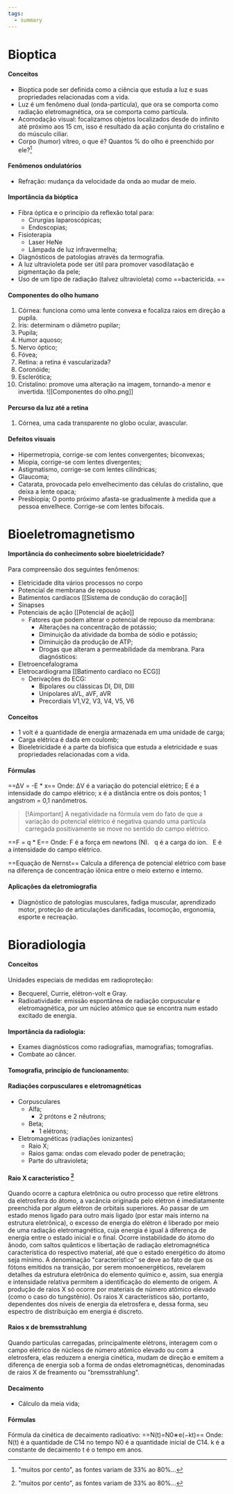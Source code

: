 ```yaml
---
tags:
  - summary
---
```

# Bioptica 

#### Conceitos
* Bioptica pode ser definida como a ciência que estuda a luz e suas propriedades relacionadas com a vida. 
* Luz é um fenômeno dual (onda-partícula), que ora se comporta como radiação eletromagnética, ora se comporta como partícula. 
* Acomodação visual: focalizamos objetos localizados desde do infinito até próximo aos 15 cm, isso é resultado da ação conjunta do cristalino e do músculo ciliar. 
* Corpo (humor) vítreo, o que é? Quantos % do olho é preenchido por ele?[^1]
#### Fenômenos ondulatórios
* Refração: mudança da velocidade da onda ao mudar de meio. 
#### Importância da bióptica
* Fibra óptica e o princípio da reflexão total para:
	* Cirurgias laparoscópicas; 
	* Endoscopias; 
* Fisioterapia 
	* Laser HeNe
	* Lâmpada de luz infravermelha; 
* Diagnósticos de patologias através da termografia. 
* A luz ultravioleta pode ser útil para promover vasodilatação e pigmentação da pele; 
* Uso de um tipo de radiação (talvez ultravioleta) como ==bactericida. ==
#### Componentes do olho humano
1. Córnea: funciona como uma lente convexa e focaliza raios em direção a pupila. 
2. Íris: determinam o diâmetro pupilar; 
3. Pupila;
4. Humor aquoso; 
5. Nervo óptico;
6. Fóvea;
7. Retina: a retina é vascularizada? 
8. Coronóide; 
9. Esclerótica; 
10. Cristalino: promove uma alteração na imagem, tornando-a menor e invertida. 
![[Componentes do olho.png]]
#### Percurso da luz até a retina 
1. Córnea, uma cada transparente no globo ocular, avascular. 
#### Defeitos visuais 
* Hipermetropia, corrige-se com lentes convergentes; biconvexas; 
* Miopia, corrige-se com lentes divergentes; 
* Astigmatismo, corrige-se com lentes cilíndricas; 
* Glaucoma;
* Catarata, provocada pelo envelhecimento das células do cristalino, que deixa a lente opaca; 
* Presbiopia; O ponto próximo afasta-se gradualmente à medida que a pessoa envelhece. Corrige-se com lentes bifocais.
# Bioeletromagnetismo
#### Importância do conhecimento sobre bioeletricidade? 
Para compreensão dos seguintes fenômenos:
* Eletricidade dita vários processos no corpo
* Potencial de membrana de repouso
* Batimentos cardíacos [[Sistema de condução do coração]]
* Sinapses
* Potenciais de ação [[Potencial de ação]]
	* Fatores que podem alterar o potencial de repouso da membrana: 
		* Alterações na concentração de potássio; 
		* Diminuição da atividade da bomba de sódio e potássio;
		* Diminuição da produção de ATP;
		* Drogas que alteram a permeabilidade da membrana.
Para diagnósticos: 
* Eletroencefalograma 
* Eletrocardiograma [[Batimento cardíaco no ECG]]
	* Derivações do ECG: 
		* Bipolares ou clássicas DI, DII, DIII
		* Unipolares aVL, aVF, aVR
		* Precordiais V1,V2, V3, V4, V5, V6
#### Conceitos 
* 1 volt é a quantidade de energia armazenada em uma unidade de carga;
* Carga elétrica é dada em coulomb;
* Bioeletricidade é a parte da biofísica que estuda a eletricidade e suas propriedades relacionadas com a vida. 
#### Fórmulas 
==ΔV = -E * x==
Onde: ΔV é a variação do potencial elétrico;
E é a intensidade do campo elétrico;
x é a distância entre os dois pontos;
1 angstrom = 0,1 nanômetros.
>[!Aimportant] A negatividade na fórmula vem do fato de que a variação do potencial elétrico é negativa quando uma partícula carregada positivamente se move no sentido do campo elétrico.

==F = q * E==
Onde: 
F é a força em newtons (N). &nbsp;
q é a carga do íon. &nbsp;
E é a intensidade do campo elétrico. &nbsp;

==Equação de Nernst==
Calcula a diferença de potencial elétrico com base na diferença de concentração iônica entre o meio externo e interno. 
#### Aplicações da eletromiografia
* Diagnóstico de patologias musculares, fadiga muscular, aprendizado motor, proteção de articulações danificadas, locomoção, ergonomia, esporte e recreação. 
# Bioradiologia
#### Conceitos
Unidades especiais de medidas em radioproteção: 
* Becquerel, Currie, elétron-volt e Gray. 
* Radioatividade: emissão espontânea de radiação corpuscular e eletromagnética, por um núcleo atômico que se encontra num estado excitado de energia. 
#### Importância da radiologia: 
* Exames diagnósticos como radiografias, mamografias; tomografias. 
* Combate ao câncer. 
#### Tomografia, princípio de funcionamento: 

#### Radiações corpusculares e eletromagnéticas 
* Corpusculares 
	* Alfa; 
		* 2 prótons e 2 nêutrons;
	* Beta;
		* 1 elétrons; 
* Eletromagnéticas (radiações ionizantes)
	* Raio X; 
	* Raios gama: ondas com elevado poder de penetração; 
	* Parte do ultravioleta;
#### Raio X característico [^1]
Quando ocorre a captura eletrônica ou outro processo que retire elétrons da eletrosfera do átomo, a vacância originada pelo elétron é imediatamente preenchida por algum elétron de orbitais superiores. Ao passar de um estado menos ligado para outro mais ligado (por estar mais interno na estrutura eletrônica), o excesso de energia do elétron é liberado por meio de uma radiação eletromagnética, cuja energia é igual à diferença de energia entre o estado inicial e o final. Ocorre instabilidade do átomo do ânodo, com saltos quânticos e libertação de radiação eletromagnética característica do respectivo material, até que o estado energético do átomo seja mínimo. A denominação "característico" se deve ao fato de que os fótons emitidos na transição, por serem monoenergéticos, revelarem detalhes da estrutura eletrônica do elemento químico e, assim, sua energia e intensidade relativa permitem a identificação do elemento de origem.
A produção de raios X só ocorre por materiais de número atômico elevado (como o caso do tungstênio). Os raios X característicos são, portanto, dependentes dos níveis de energia da eletrosfera e, dessa forma, seu espectro de distribuição em energia é discreto.
#### Raios x de bremsstrahlung
Quando partículas carregadas, principalmente elétrons, interagem com o campo elétrico de núcleos de número atômico elevado ou com a eletrosfera, elas reduzem a energia cinética, mudam de direção e emitem a diferença de energia sob a forma de ondas eletromagnéticas, denominadas de raios X de freamento ou "bremsstrahlung".
#### Decaimento 
* Cálculo da meia vida; 
#### Fórmulas 
Fórmula da cinética de decaimento radioativo:
==N(t)=N0​∗e(−kt)== 
Onde:
N(t) é a quantidade de C14 no tempo 
N0​ é a quantidade inicial de C14.
k é a constante de decaimento
t é o tempo em anos.

[^1]: "muitos por cento", as fontes variam de 33% ao 80%...
[^1]: [Bremsstrahlung e Raios X característicos Wikipédia](https://pt.wikipedia.org/wiki/Bremsstrahlung)